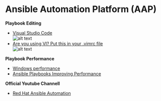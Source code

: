 # Ansible Automation Platform (AAP)

**Playbook Editing**  
- [Visual Studio Code](https://code.visualstudio.com/ "Code editing Redifined")  
![alt text](https://github.com/ericcames/AnsibleAutomationPlatform/blob/main/images/vscodeext.png "Logo Title Text 1")
- [Are you using VI? Put this in your .vimrc file](https://github.com/ericcames/AnsibleAutomationPlatform/blob/main/files_to_deploy/vimrc "Are you using VI? Put this in your .vimrc file")  
![alt text](https://github.com/ericcames/AnsibleAutomationPlatform/blob/main/images/vimrc.png "Logo Title Text 1")

**Playbook Performance**
- [Windows performance](https://docs.ansible.com/ansible/latest/user_guide/windows_performance.html "Windows performance")  
- [Ansible Playbooks Improving Performance](https://github.com/ericcames/AnsibleAutomationPlatform/blob/main/files/Ansible%20-%20Playbook%20Performance.pdf "Ansible Playbooks Improving Performance")

**Official Youtube Channell**
- [Red Hat Ansible Automation](https://www.youtube.com/c/ansibleautomation "Red Hat Automation")




